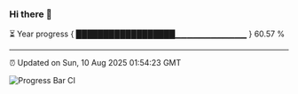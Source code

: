 ### Hi there 👋

⏳ Year progress { ██████████████████▁▁▁▁▁▁▁▁▁▁▁▁ } 60.57 %

---

⏰ Updated on Sun, 10 Aug 2025 01:54:23 GMT

![Progress Bar CI](https://github.com/liununu/liununu/workflows/Progress%20Bar%20CI/badge.svg)
